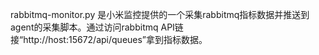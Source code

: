 rabbitmq-monitor.py 是小米监控提供的一个采集rabbitmq指标数据并推送到agent的采集脚本。通过访问rabbitmq API链接“http://host:15672/api/queues”拿到指标数据。
